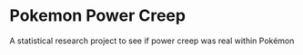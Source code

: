 # Pokemon Power Creep 
A statistical research project to see if power creep was real within Pokémon 
